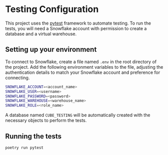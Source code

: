 # Testing Configuration

This project uses the [pytest](https://docs.pytest.org/en/latest/) framework to
automate testing. To run the tests, you will need a Snowflake account with permission
to create a database and a virtual warehouse.

## Setting up your environment

To connect to Snowflake, create a file named `.env` in the root directory of the
project. Add the following environment variables to the file, adjusting the
authentication details to match your Snowflake account and preference for
connecting.

```bash
SNOWFLAKE_ACCOUNT=<account_name>
SNOWFLAKE_USER=<username>
SNOWFLAKE_PASSWORD=<password>
SNOWFLAKE_WAREHOUSE=<warehouse_name>
SNOWFLAKE_ROLE=<role_name>
```

A database named `CUBE_TESTING` will be automatically created with the necessary
objects to perform the tests.

## Running the tests

```bash
poetry run pytest
```
